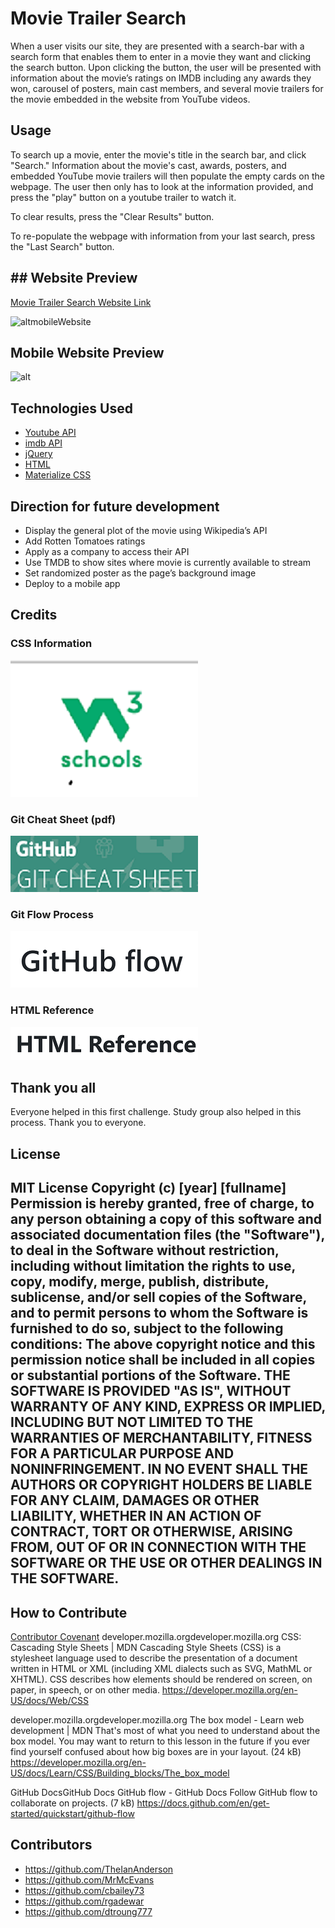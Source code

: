 # Movie Trailer Search
When a user visits our site, they are presented with a search-bar with a search form that enables them to enter in a movie they want and clicking the search button. Upon clicking the button, the user will be presented with information about the movie’s ratings on IMDB including any awards they won, carousel of posters, main cast members, and several movie trailers for the movie embedded in the website from YouTube videos. 

## Usage
To search up a movie, enter the movie's title in the search bar, and click "Search." Information about the movie's cast, awards, posters, and embedded YouTube movie trailers will then populate the empty cards on the webpage. The user then only has to look at the information provided, and press the "play" button on a youtube trailer to watch it.

To clear results, press the "Clear Results" button.

To re-populate the webpage with information from your last search, press the "Last Search" button.

## ## Website Preview
[Movie Trailer Search Website Link](https://theiananderson.github.io/Movie-Trailer-Search/)

![alt](assets/images/Website.png)mobileWebsite
## Mobile Website Preview
![alt](assets/images/mobileWebsite.png)

## Technologies Used

* [Youtube API](https://www.googleapis.com/youtube/v3/)
* [imdb API](https://imdb-api.com/api)
* [jQuery](https://code.jquery.com/)
* [HTML](https://developer.mozilla.org/en-US/docs/Web/HTML)
* [Materialize CSS](https://materializecss.com/)

## Direction for future development
* Display the general plot of the movie using Wikipedia’s API
* Add Rotten Tomatoes ratings
* Apply as a company to access their API
* Use TMDB to show sites where movie is currently available to stream
* Set randomized poster as the page’s background image
* Deploy to a mobile app

## Credits
### CSS Information
[![name](assets/images/css.PNG)](https://developer.mozilla.org/en-US/docs/Web/CSS)
### Git Cheat Sheet (pdf)
[![name](assets/images/gitcheat.png)](https://education.github.com/git-cheat-sheet-education.pdf)
### Git Flow Process
[![name](assets/images/github-flow.PNG)](https://docs.github.com/en/get-started/quickstart/github-flow)
### HTML Reference
[![name](assets/images/htmlref.png)](https://www.w3schools.com/tags/tag_meta.asp)

## Thank you all
Everyone helped in this first challenge. Study group also helped in this process. Thank you to everyone.
## License
MIT License
Copyright (c) [year] [fullname]
Permission is hereby granted, free of charge, to any person obtaining a copy
of this software and associated documentation files (the "Software"), to deal
in the Software without restriction, including without limitation the rights
to use, copy, modify, merge, publish, distribute, sublicense, and/or sell
copies of the Software, and to permit persons to whom the Software is
furnished to do so, subject to the following conditions:
The above copyright notice and this permission notice shall be included in all
copies or substantial portions of the Software.
THE SOFTWARE IS PROVIDED "AS IS", WITHOUT WARRANTY OF ANY KIND, EXPRESS OR
IMPLIED, INCLUDING BUT NOT LIMITED TO THE WARRANTIES OF MERCHANTABILITY,
FITNESS FOR A PARTICULAR PURPOSE AND NONINFRINGEMENT. IN NO EVENT SHALL THE
AUTHORS OR COPYRIGHT HOLDERS BE LIABLE FOR ANY CLAIM, DAMAGES OR OTHER
LIABILITY, WHETHER IN AN ACTION OF CONTRACT, TORT OR OTHERWISE, ARISING FROM,
OUT OF OR IN CONNECTION WITH THE SOFTWARE OR THE USE OR OTHER DEALINGS IN THE
SOFTWARE.
---
## How to Contribute
[Contributor Covenant](https://www.contributor-covenant.org/)
developer.mozilla.orgdeveloper.mozilla.org
CSS: Cascading Style Sheets | MDN
Cascading Style Sheets (CSS) is a stylesheet language used to describe the presentation of a document written in HTML or XML (including XML dialects such as SVG, MathML or XHTML). CSS describes how elements should be rendered on screen, on paper, in speech, or on other media.
https://developer.mozilla.org/en-US/docs/Web/CSS

developer.mozilla.orgdeveloper.mozilla.org
The box model - Learn web development | MDN
That's most of what you need to understand about the box model. You may want to return to this lesson in the future if you ever find yourself confused about how big boxes are in your layout. (24 kB)
https://developer.mozilla.org/en-US/docs/Learn/CSS/Building_blocks/The_box_model

GitHub DocsGitHub Docs
GitHub flow - GitHub Docs
Follow GitHub flow to collaborate on projects. (7 kB)
https://docs.github.com/en/get-started/quickstart/github-flow


## Contributors

* https://github.com/TheIanAnderson
* https://github.com/MrMcEvans
* https://github.com/cbailey73
* https://github.com/rgadewar
* https://github.com/dtroung777
